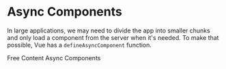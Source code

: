 # Async Components

In large applications, we may need to divide the app into smaller chunks and only load a component from the server when it's needed. To make that possible, Vue has a `defineAsyncComponent` function.

<ResourceGroupTitle>Free Content</ResourceGroupTitle>
<BadgeLink colorScheme='blue' badgeText='Official Docs' href='https://vuejs.org/guide/components/async.html'>Async Components</BadgeLink>
